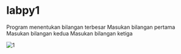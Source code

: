# labpy1
Program menentukan bilangan terbesar
Masukan bilangan pertama
Masukan bilangan kedua
Masukan bilangan ketiga


![1](https://user-images.githubusercontent.com/46318729/52640834-02859c80-2f0a-11e9-841b-8d35a364a3fd.png)
